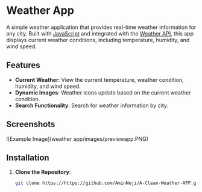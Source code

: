 # Weather App

A simple weather application that provides real-time weather information for any city. Built with [JavaScript](https://www.javascript.com/) and integrated with the [Weather API](https://www.weatherapi.com/), this app displays current weather conditions, including temperature, humidity, and wind speed.

## Features

- **Current Weather**: View the current temperature, weather condition, humidity, and wind speed.
- **Dynamic Images**: Weather icons update based on the current weather condition.
- **Search Functionality**: Search for weather information by city.

## Screenshots

![Example Image](weather app/images/previewapp.PNG)

## Installation

1. **Clone the Repository**:
   ```bash
   git clone https://https://github.com/AminNeji/A-Clean-Weather-APP.git
